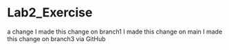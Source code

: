 # Lab2_Exercise

a change
I made this change on branch1
I made this change on main
I made this change on branch3 via GitHub
